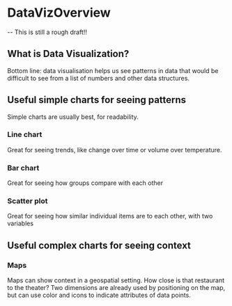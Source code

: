 # DataVizOverview
-- This is still a rough draft!!

## What is Data Visualization?

Bottom line: data visualisation helps us see patterns in data that would be difficult to see from a list of numbers and other data structures. 

## Useful simple charts for seeing patterns
Simple charts are usually best, for readability.

### Line chart
Great for seeing trends, like change over time or volume over temperature.

### Bar chart
Great for seeing how groups compare with each other

### Scatter plot
Great for seeing how similar individual items are to each other, with two variables


## Useful complex charts for seeing context

### Maps
Maps can show context in a geospatial setting. How close is that restaurant to the theater? Two dimensions are already used by positioning on the map, but can use color and icons to indicate attributes of data points.




